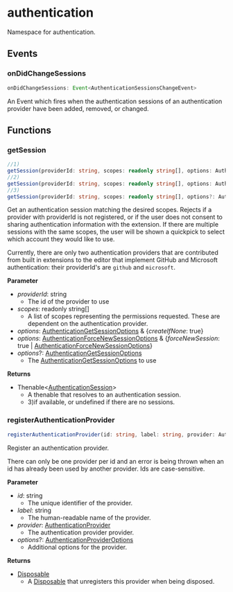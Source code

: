 # authentication

Namespace for authentication.

## Events

### onDidChangeSessions

```typescript
onDidChangeSessions: Event<AuthenticationSessionsChangeEvent>
```

An Event which fires when the authentication sessions of an authentication provider have been added, removed, or changed.

## Functions

### getSession

```typescript
//1)
getSession(providerId: string, scopes: readonly string[], options: AuthenticationGetSessionOptions & {createIfNone: true}): Thenable<AuthenticationSession>
//2)
getSession(providerId: string, scopes: readonly string[], options: AuthenticationGetSessionOptions & {forceNewSession: true | AuthenticationForceNewSessionOptions}): Thenable<AuthenticationSession>
//3)
getSession(providerId: string, scopes: readonly string[], options?: AuthenticationGetSessionOptions): Thenable<AuthenticationSession | undefined>
```

Get an authentication session matching the desired scopes.
Rejects if a provider with providerId is not registered,
or if the user does not consent to sharing authentication information with the extension.
If there are multiple sessions with the same scopes, the user will be shown a quickpick to select which account they would like to use.

Currently, there are only two authentication providers that are contributed from built in extensions to
the editor that implement GitHub and Microsoft authentication: their providerId's are `github` and `microsoft`.

**Parameter**

+ *providerId*: string
  + The id of the provider to use
+ *scopes*: readonly string[]
  + A list of scopes representing the permissions requested.
    These are dependent on the authentication provider.
+ *options*: [AuthenticationGetSessionOptions] & {*createIfNone*: true}
+ *options*: [AuthenticationForceNewSessionOptions] & {*forceNewSession*: true | [AuthenticationForceNewSessionOptions]}
+ *options*?: [AuthenticationGetSessionOptions]
  + The [AuthenticationGetSessionOptions] to use

**Returns**

+ Thenable&lt;[AuthenticationSession]&gt;
  + A thenable that resolves to an authentication session.
  + 3)if available, or undefined if there are no sessions.

### registerAuthenticationProvider

```typescript
registerAuthenticationProvider(id: string, label: string, provider: AuthenticationProvider, options?: AuthenticationProviderOptions): Disposable
```

Register an authentication provider.

There can only be one provider per id and an error is being thrown when an id has already been used by another provider.
Ids are case-sensitive.

**Parameter**

+ *id*: string
  + The unique identifier of the provider.
+ *label*: string
  + The human-readable name of the provider.
+ *provider*: [AuthenticationProvider]
  + The authentication provider provider.
+ *options*?: [AuthenticationProviderOptions]
  + Additional options for the provider.

**Returns**

+ [Disposable]
  + A [Disposable] that unregisters this provider when being disposed.

[AuthenticationSessionsChangeEvent]: AuthenticationSessionsChangeEvent.md
[AuthenticationProviderOptions]: AuthenticationProviderOptions.md
[AuthenticationForceNewSessionOptions]: AuthenticationForceNewSessionOptions.md
[AuthenticationProvider]: AuthenticationProvider.md
[Disposable]: Disposable.md
[AuthenticationGetSessionOptions]: AuthenticationGetSessionOptions.md
[AuthenticationSession]: AuthenticationSession.md
[Event]: EventT.md
